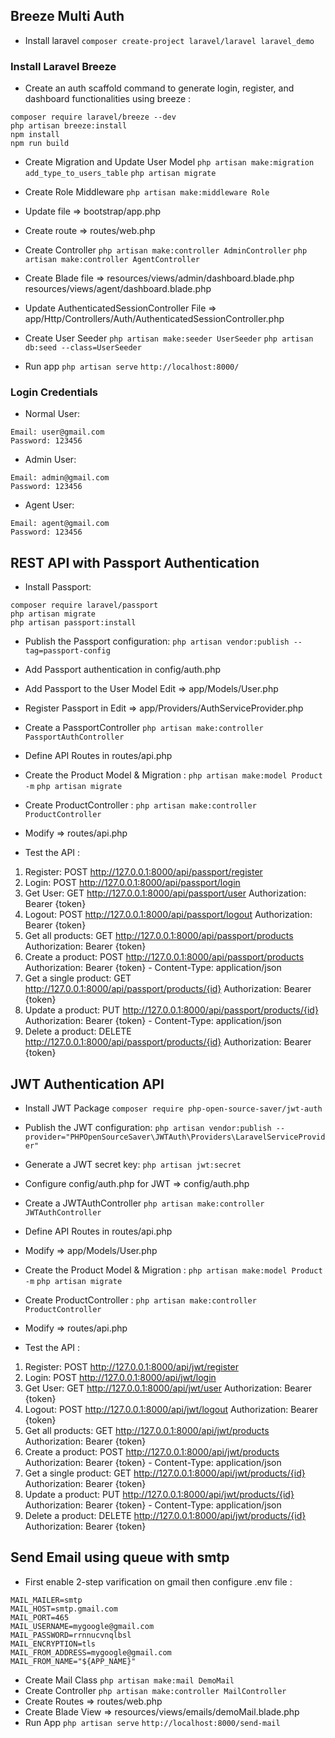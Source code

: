 ## Breeze Multi Auth

- Install laravel ```composer create-project laravel/laravel laravel_demo```

<h3>Install Laravel Breeze</h3>

- Create an auth scaffold command to generate login, register, and dashboard functionalities using breeze :

```
composer require laravel/breeze --dev
php artisan breeze:install
npm install
npm run build
```

- Create Migration and Update User Model ```php artisan make:migration add_type_to_users_table``` ```php artisan migrate```

- Create Role Middleware ```php artisan make:middleware Role```

- Update file => bootstrap/app.php

- Create route => routes/web.php

- Create Controller ```php artisan make:controller AdminController``` ```php artisan make:controller AgentController```

- Create Blade file => resources/views/admin/dashboard.blade.php resources/views/agent/dashboard.blade.php

- Update AuthenticatedSessionController File => app/Http/Controllers/Auth/AuthenticatedSessionController.php
 
- Create User Seeder ```php artisan make:seeder UserSeeder``` ```php artisan db:seed --class=UserSeeder```

- Run app ```php artisan serve``` ```http://localhost:8000/```

<h3>Login Credentials</h3>

- Normal User:

```
Email: user@gmail.com
Password: 123456
```

- Admin User:

```
Email: admin@gmail.com
Password: 123456
```

- Agent User:

```
Email: agent@gmail.com
Password: 123456
```

## REST API with Passport Authentication

- Install Passport:

```
composer require laravel/passport
php artisan migrate
php artisan passport:install
```

- Publish the Passport configuration: ```php artisan vendor:publish --tag=passport-config```

- Add Passport authentication in config/auth.php
- Add Passport to the User Model Edit => app/Models/User.php
- Register Passport in Edit => app/Providers/AuthServiceProvider.php
- Create a PassportController ```php artisan make:controller PassportAuthController```
- Define API Routes in routes/api.php
- Create the Product Model & Migration : ```php artisan make:model Product -m``` ```php artisan migrate```
- Create ProductController : ```php artisan make:controller ProductController```
- Modify => routes/api.php

- Test the API :

1. Register: POST http://127.0.0.1:8000/api/passport/register
2. Login: POST http://127.0.0.1:8000/api/passport/login
3. Get User: GET http://127.0.0.1:8000/api/passport/user   Authorization: Bearer {token}
4. Logout: POST http://127.0.0.1:8000/api/passport/logout   Authorization: Bearer {token}
5. Get all products: GET http://127.0.0.1:8000/api/passport/products   Authorization: Bearer {token}
6. Create a product: POST http://127.0.0.1:8000/api/passport/products   Authorization: Bearer {token} - Content-Type: application/json
7. Get a single product: GET http://127.0.0.1:8000/api/passport/products/{id}   Authorization: Bearer {token}
8. Update a product: PUT http://127.0.0.1:8000/api/passport/products/{id}   Authorization: Bearer {token} - Content-Type: application/json
9. Delete a product: DELETE http://127.0.0.1:8000/api/passport/products/{id}   Authorization: Bearer {token}

## JWT Authentication API

- Install JWT Package ```composer require php-open-source-saver/jwt-auth```

- Publish the JWT configuration: ```php artisan vendor:publish --provider="PHPOpenSourceSaver\JWTAuth\Providers\LaravelServiceProvider"```

- Generate a JWT secret key: ```php artisan jwt:secret```

- Configure config/auth.php for JWT => config/auth.php
- Create a JWTAuthController ```php artisan make:controller JWTAuthController```

- Define API Routes in routes/api.php
- Modify => app/Models/User.php
- Create the Product Model & Migration : ```php artisan make:model Product -m``` ```php artisan migrate```
- Create ProductController : ```php artisan make:controller ProductController```
- Modify => routes/api.php

- Test the API :

1. Register: POST http://127.0.0.1:8000/api/jwt/register
2. Login: POST http://127.0.0.1:8000/api/jwt/login
3. Get User: GET http://127.0.0.1:8000/api/jwt/user   Authorization: Bearer {token}
4. Logout: POST http://127.0.0.1:8000/api/jwt/logout   Authorization: Bearer {token}
5. Get all products: GET http://127.0.0.1:8000/api/jwt/products   Authorization: Bearer {token}
6. Create a product: POST http://127.0.0.1:8000/api/jwt/products   Authorization: Bearer {token} - Content-Type: application/json
7. Get a single product: GET http://127.0.0.1:8000/api/jwt/products/{id}   Authorization: Bearer {token}
8. Update a product: PUT http://127.0.0.1:8000/api/jwt/products/{id}   Authorization: Bearer {token} - Content-Type: application/json
9. Delete a product: DELETE http://127.0.0.1:8000/api/jwt/products/{id}   Authorization: Bearer {token}


## Send Email using queue with smtp

- First enable 2-step varification on gmail then configure .env file :

```
MAIL_MAILER=smtp
MAIL_HOST=smtp.gmail.com
MAIL_PORT=465
MAIL_USERNAME=mygoogle@gmail.com
MAIL_PASSWORD=rrnnucvnqlbsl
MAIL_ENCRYPTION=tls
MAIL_FROM_ADDRESS=mygoogle@gmail.com
MAIL_FROM_NAME="${APP_NAME}"
```

- Create Mail Class ```php artisan make:mail DemoMail```
- Create Controller ```php artisan make:controller MailController```
- Create Routes => routes/web.php
- Create Blade View => resources/views/emails/demoMail.blade.php
- Run App ```php artisan serve``` ```http://localhost:8000/send-mail```